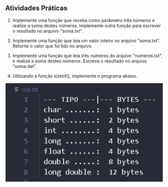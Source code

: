 ## Atividades Práticas

1. Implemente uma função que receba como parâmetro três números e realize a soma destes números. Implemente outra
função para escrever o resultado no arquivo "soma.txt".

2. Implemente uma função que leia um valor inteiro no arquivo "soma.txt". Retorne o valor que foi lido no arquivo.

3. Implemente uma função que leia três números do arquivo "numeros.txt", e realize a soma destes números. Escreva o
resultado no arquivo "soma.dat".

4. Utilizando a função sizeof(), implemente o programa abaixo. 

![alt text](./size.png)